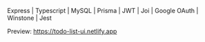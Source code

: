 Express | Typescript | MySQL | Prisma | JWT | Joi | Google OAuth | Winstone | Jest

Preview: https://todo-list-ui.netlify.app
